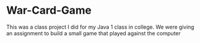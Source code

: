 # War-Card-Game
This was a class project I did for my Java 1 class in college. We were giving an assignment to build a small game that played against the computer 
